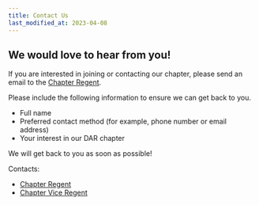 ```yaml
---
title: Contact Us
last_modified_at: 2023-04-08
---
```


## We would love to hear from you!

If you are interested in joining or contacting our chapter, please send an email to the [Chapter Regent](mailto:regent@susquehannacountydar.org).

Please include the following information to ensure we can get back to you.
 * Full name
 * Preferred contact method (for example, phone number or email address)
 * Your interest in our DAR chapter

We will get back to you as soon as possible!




Contacts:
 * [Chapter Regent](mailto:regent@susquehannacountydar.org)
 * [Chapter Vice Regent](mailto:viceregent@susquehannacountydar.org)
